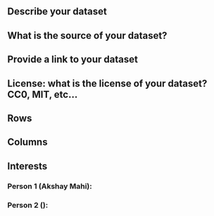 ## Describe your dataset


## What is the source of your dataset?


## Provide a link to your dataset 




 
 ## License: what is the license of your dataset? CC0, MIT, etc…

 ## Rows 


## Columns


## Interests

### Person 1 (Akshay Mahi):


### Person 2 ():


